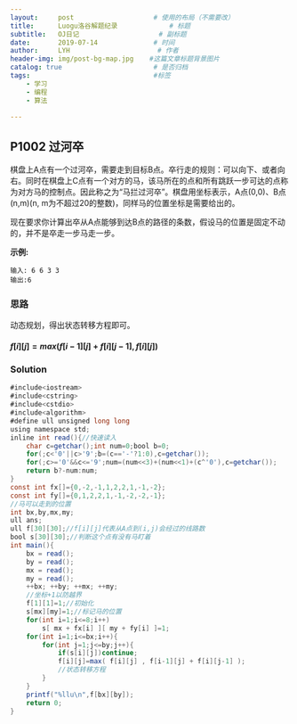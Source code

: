 ```yaml
---
layout:     post                    # 使用的布局（不需要改）
title:      Luogu洛谷解题纪录	           	# 标题 
subtitle:   OJ日记					# 副标题
date:       2019-07-14              # 时间
author:     LYH                      # 作者
header-img: img/post-bg-map.jpg    #这篇文章标题背景图片
catalog: true                       # 是否归档
tags:                               #标签
    - 学习
    - 编程
    - 算法

---
```


## P1002 过河卒

棋盘上A点有一个过河卒，需要走到目标B点。卒行走的规则：可以向下、或者向右。同时在棋盘上C点有一个对方的马，该马所在的点和所有跳跃一步可达的点称为对方马的控制点。因此称之为“马拦过河卒”。棋盘用坐标表示，A点(0,0)、B点(n,m)(n, m为不超过20的整数)，同样马的位置坐标是需要给出的。

现在要求你计算出卒从A点能够到达B点的路径的条数，假设马的位置是固定不动的，并不是卒走一步马走一步。

**示例:**

```
输入: 6 6 3 3
输出:6
```

### 思路

动态规划，得出状态转移方程即可。

#### $f[i][j]=max(f[i−1][j]+f[i][j−1],f[i][j])$

### Solution

```java
#include<iostream>
#include<cstring>
#include<cstdio>
#include<algorithm>
#define ull unsigned long long
using namespace std;
inline int read(){//快速读入
    char c=getchar();int num=0;bool b=0;
    for(;c<'0'||c>'9';b=(c=='-'?1:0),c=getchar());
    for(;c>='0'&&c<='9';num=(num<<3)+(num<<1)+(c^'0'),c=getchar());
    return b?-num:num;
}
const int fx[]={0,-2,-1,1,2,2,1,-1,-2};
const int fy[]={0,1,2,2,1,-1,-2,-2,-1};
//马可以走到的位置
int bx,by,mx,my;
ull ans;
ull f[30][30];//f[i][j]代表从A点到(i,j)会经过的线路数
bool s[30][30];//判断这个点有没有马盯着
int main(){
    bx = read();
    by = read();
    mx = read();
    my = read();
    ++bx; ++by; ++mx; ++my;
    //坐标+1以防越界
    f[1][1]=1;//初始化
    s[mx][my]=1;//标记马的位置
    for(int i=1;i<=8;i++)
        s[ mx + fx[i] ][ my + fy[i] ]=1;
    for(int i=1;i<=bx;i++){
        for(int j=1;j<=by;j++){
            if(s[i][j])continue;
            f[i][j]=max( f[i][j] , f[i-1][j] + f[i][j-1] );
            //状态转移方程
        }
    }
    printf("%llu\n",f[bx][by]);
    return 0;
}
```



